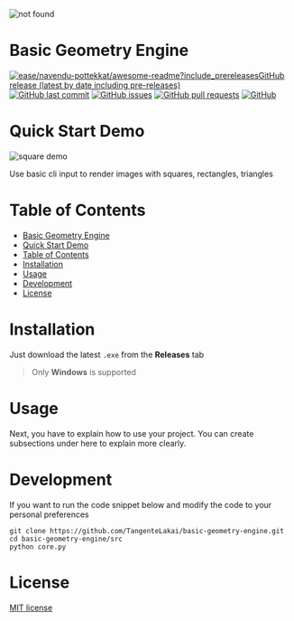 
![not found](https://raw.githubusercontent.com/TangenteLakai/basic-geometry-engine/refs/heads/master/img/banner.png)

# Basic Geometry Engine

[![ease/navendu-pottekkat/awesome-readme?include_prereleasesGitHub release (latest by date including pre-releases)](https://img.shields.io/github/v/release/TangenteLakai/basic-geometry-engine?include_prereleases)](https://img.shields.io/github/v/release/TangenteLakai/basic-geometry-engine?include_prereleases)
[![GitHub last commit](https://img.shields.io/github/last-commit/TangenteLakai/basic-geometry-engine)](https://img.shields.io/github/last-commit/TangenteLakai/basic-geometry-engine)
[![GitHub issues](https://img.shields.io/github/issues-raw/TangenteLakai/basic-geometry-engine)](https://img.shields.io/github/issues-raw/TangenteLakai/basic-geometry-engine)
[![GitHub pull requests](https://img.shields.io/github/issues-pr/TangenteLakai/basic-geometry-engine)](https://img.shields.io/github/issues-pr/TangenteLakai/basic-geometry-engine)
[![GitHub](https://img.shields.io/github/license/TangenteLakai/basic-geometry-engine)](https://img.shields.io/github/license/TangenteLakai/basic-geometry-engine)


# Quick Start Demo

![square demo](https://raw.githubusercontent.com/TangenteLakai/basic-geometry-engine/refs/heads/master/img/demo_square.png)

Use basic cli input to render images with squares, rectangles, triangles

# Table of Contents
- [Basic Geometry Engine](#basic-geometry-engine)
- [Quick Start Demo](#quick-start-demo)
- [Table of Contents](#table-of-contents)
- [Installation](#installation)
- [Usage](#usage)
- [Development](#development)
- [License](#license)


# Installation

Just download the latest `.exe` from the **Releases** tab


> Only **Windows** is supported


# Usage

Next, you have to explain how to use your project. You can create subsections under here to explain more clearly.


# Development

If you want to run the code snippet below and modify the code to your personal preferences

```shell
git clone https://github.com/TangenteLakai/basic-geometry-engine.git
cd basic-geometry-engine/src
python core.py
```


# License

[MIT license](./LICENSE)





